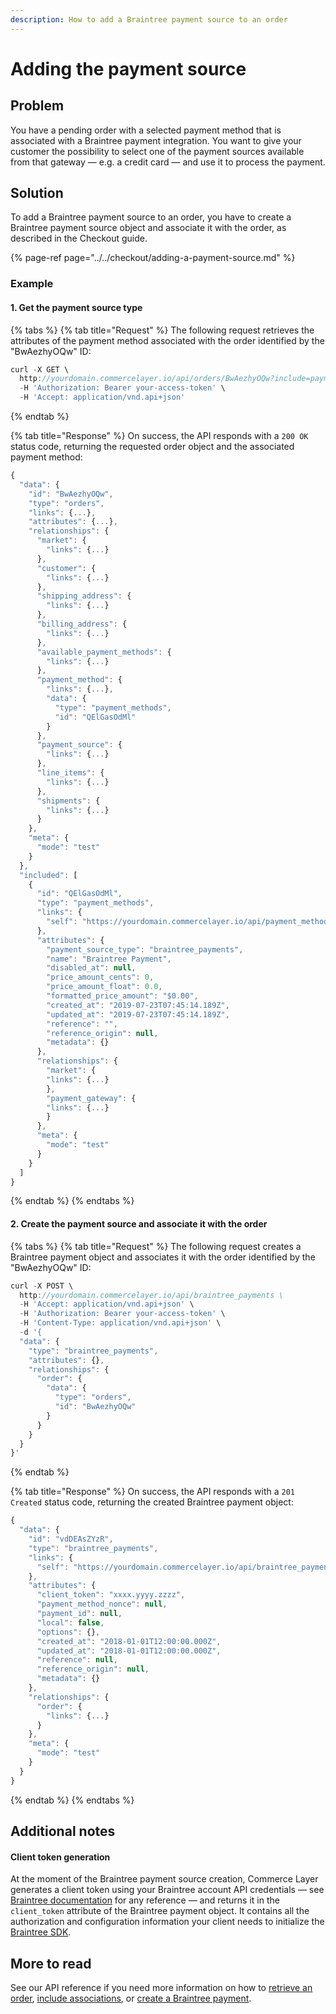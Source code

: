 ```yaml
---
description: How to add a Braintree payment source to an order
---
```


# Adding the payment source

## Problem

You have a pending order with a selected payment method that is associated with a Braintree payment integration. You want to give your customer the possibility to select one of the payment sources available from that gateway — e.g. a credit card — and use it to process the payment.

## Solution

To add a Braintree payment source to an order, you have to create a Braintree payment source object and associate it with the order, as described in the Checkout guide.

{% page-ref page="../../checkout/adding-a-payment-source.md" %}

### Example

#### 1. Get the payment source type

{% tabs %}
{% tab title="Request" %}
The following request retrieves the attributes of the payment method associated with the order identified by the "BwAezhyOQw" ID:

```javascript
curl -X GET \
  http://yourdomain.commercelayer.io/api/orders/BwAezhyOQw?include=payment_method \
  -H 'Authorization: Bearer your-access-token' \
  -H 'Accept: application/vnd.api+json'
```
{% endtab %}

{% tab title="Response" %}
On success, the API responds with a `200 OK` status code, returning the requested order object and the associated payment method:

```javascript
{
  "data": {
    "id": "BwAezhyOQw",
    "type": "orders",
    "links": {...},
    "attributes": {...},
    "relationships": {
      "market": {
        "links": {...}
      },
      "customer": {
        "links": {...}
      },
      "shipping_address": {
        "links": {...}
      },
      "billing_address": {
        "links": {...}
      },
      "available_payment_methods": {
        "links": {...}
      },
      "payment_method": {
        "links": {...},
        "data": {
          "type": "payment_methods",
          "id": "QElGasOdMl"
        }
      },
      "payment_source": {
        "links": {...}
      },
      "line_items": {
        "links": {...}
      },
      "shipments": {
        "links": {...} 
      }
    },
    "meta": {
      "mode": "test"
    }
  },
  "included": [
    {
      "id": "QElGasOdMl",
      "type": "payment_methods",
      "links": {
        "self": "https://yourdomain.commercelayer.io/api/payment_methods/QElGasOdMl"
      },
      "attributes": {
        "payment_source_type": "braintree_payments",
        "name": "Braintree Payment",
        "disabled_at": null,
        "price_amount_cents": 0,
        "price_amount_float": 0.0,
        "formatted_price_amount": "$0.00",
        "created_at": "2019-07-23T07:45:14.189Z",
        "updated_at": "2019-07-23T07:45:14.189Z",
        "reference": "",
        "reference_origin": null,
        "metadata": {}
      },
      "relationships": {
        "market": {
        "links": {...}
        },
        "payment_gateway": {
        "links": {...}
        }
      },
      "meta": {
        "mode": "test"
      }
    }
  ]
}
```
{% endtab %}
{% endtabs %}

#### 2. Create the payment source and associate it with the order

{% tabs %}
{% tab title="Request" %}
The following request creates a Braintree payment object and associates it with the order identified by the "BwAezhyOQw" ID:

```javascript
curl -X POST \
  http://yourdomain.commercelayer.io/api/braintree_payments \
  -H 'Accept: application/vnd.api+json' \
  -H 'Authorization: Bearer your-access-token' \
  -H 'Content-Type: application/vnd.api+json' \
  -d '{
  "data": {
    "type": "braintree_payments",
    "attributes": {},
    "relationships": {
      "order": {
        "data": {
          "type": "orders",
          "id": "BwAezhyOQw"
        }
      }
    }
  }
}'
```
{% endtab %}

{% tab title="Response" %}
On success, the API responds with a `201 Created` status code, returning the created Braintree payment object:

```javascript
{
  "data": {
    "id": "vdDEAsZYzR",
    "type": "braintree_payments",
    "links": {
      "self": "https://yourdomain.commercelayer.io/api/braintree_payments/vdDEAsZYzR"
    },
    "attributes": {
      "client_token": "xxxx.yyyy.zzzz",
      "payment_method_nonce": null,
      "payment_id": null,
      "local": false,
      "options": {},
      "created_at": "2018-01-01T12:00:00.000Z",
      "updated_at": "2018-01-01T12:00:00.000Z",
      "reference": null,
      "reference_origin": null,
      "metadata": {}
    },
    "relationships": {
      "order": {
        "links": {...}
      }
    },
    "meta": {
      "mode": "test"
    }
  }
}
```
{% endtab %}
{% endtabs %}

## Additional notes

#### Client token generation

At the moment of the Braintree payment source creation, Commerce Layer generates a client token using your Braintree account API credentials — see [Braintree documentation](https://developers.braintreepayments.com/guides/authorization/client-token) for any reference — and returns it in the `client_token` attribute of the Braintree payment object. It contains all the authorization and configuration information your client needs to initialize the [Braintree SDK](https://developers.braintreepayments.com/guides/client-sdk/setup/javascript/v3). 

## More to read

See our API reference if you need more information on how to [retrieve an order](https://docs.commercelayer.io/api/resources/orders/retrieve_order), [include associations](https://docs.commercelayer.io/api/including-associations), or [create a Braintree payment](https://docs.commercelayer.io/api/resources/braintree_payments/create_braintree_payment).

